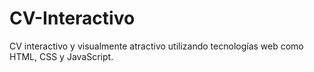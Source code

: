 # CV-Interactivo
CV interactivo y visualmente atractivo utilizando tecnologías web como HTML, CSS y JavaScript.

